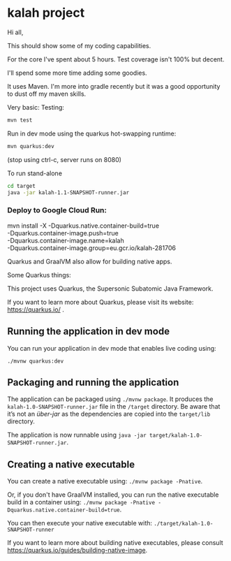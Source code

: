 # kalah project

Hi all, 

This should show some of my coding capabilities.

For the core I've spent about 5 hours.
Test coverage isn't 100% but decent.

I'll spend some more time adding some goodies.

It uses Maven. I'm more into gradle recently but it was a good opportunity to dust off my maven skills.

Very basic:
Testing:

```bash
mvn test
```

Run in dev mode using the quarkus hot-swapping runtime:
```bash
mvn quarkus:dev
```
(stop using ctrl-c, server runs on 8080)

To run stand-alone
```bash
cd target
java -jar kalah-1.1-SNAPSHOT-runner.jar
```

### Deploy to Google Cloud Run:
mvn install -X -Dquarkus.native.container-build=true \
    -Dquarkus.container-image.push=true \
    -Dquarkus.container-image.name=kalah \
    -Dquarkus.container-image.group=eu.gcr.io/kalah-281706


Quarkus and GraalVM also allow for building native apps.


Some Quarkus things:

This project uses Quarkus, the Supersonic Subatomic Java Framework.

If you want to learn more about Quarkus, please visit its website: https://quarkus.io/ .

## Running the application in dev mode

You can run your application in dev mode that enables live coding using:
```
./mvnw quarkus:dev
```

## Packaging and running the application

The application can be packaged using `./mvnw package`.
It produces the `kalah-1.0-SNAPSHOT-runner.jar` file in the `/target` directory.
Be aware that it’s not an _über-jar_ as the dependencies are copied into the `target/lib` directory.

The application is now runnable using `java -jar target/kalah-1.0-SNAPSHOT-runner.jar`.

## Creating a native executable

You can create a native executable using: `./mvnw package -Pnative`.

Or, if you don't have GraalVM installed, you can run the native executable build in a container using: `./mvnw package -Pnative -Dquarkus.native.container-build=true`.

You can then execute your native executable with: `./target/kalah-1.0-SNAPSHOT-runner`

If you want to learn more about building native executables, please consult https://quarkus.io/guides/building-native-image.